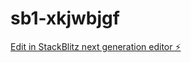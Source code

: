 # sb1-xkjwbjgf

[Edit in StackBlitz next generation editor ⚡️](https://stackblitz.com/~/github.com/BobMikwara/sb1-xkjwbjgf)